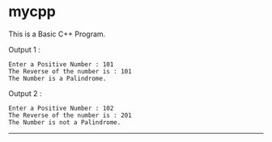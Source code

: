 # mycpp

This is a Basic C++ Program.

Output 1 :

    Enter a Positive Number : 101
    The Reverse of the number is : 101
    The Number is a Palindrome.
 
Output 2 :

    Enter a Positive Number : 102
    The Reverse of the number is : 201
    The Number is not a Palindrome.
---
